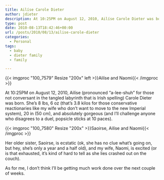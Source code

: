 ```yaml
---
title: Ailíse Carole Dieter
author: jdieter
description: At 10:25PM on August 12, 2010, Ailíse Carole Dieter was born
type: post
date: 2010-08-13T18:42:46+00:00
url: /posts/2010/08/13/ailise-carole-dieter
categories:
  - Personal
tags:
  - baby
  - dieter family
  - family

---
```

{{< imgproc "100_7579" Resize "200x" left >}}Ailíse and Naomi{{< /imgproc >}}

At 10:25PM on August 12, 2010, Ailíse (pronounced &#8220;a-lee-shuh&#8221; for those not conversant in the tangled labyrinth that is Irish spelling) Carole Dieter was born. She&#8217;s 8 lbs, 6 oz (that&#8217;s 3.8 kilos for those conservative reactionaries like my wife who don&#8217;t want to move to the new Imperial system), 20 in (50 cm), and absolutely gorgeous (and I&#8217;ll challenge anyone who disagrees to a duel, popsicle sticks at 10 paces).

{{< imgproc "100_7580" Resize "200x" >}}Saoirse, Ailíse and Naomi{{< /imgproc >}}

Her older sister, Saoirse, is ecstatic (ok, she has no clue what&#8217;s going on, but hey, she&#8217;s only a year and a half old), and my wife, Naomi, is excited (or is that exhausted, it&#8217;s kind of hard to tell as she lies crashed out on the couch).

As for me, I don&#8217;t think I&#8217;ll be getting much work done over the next couple of weeks. 
